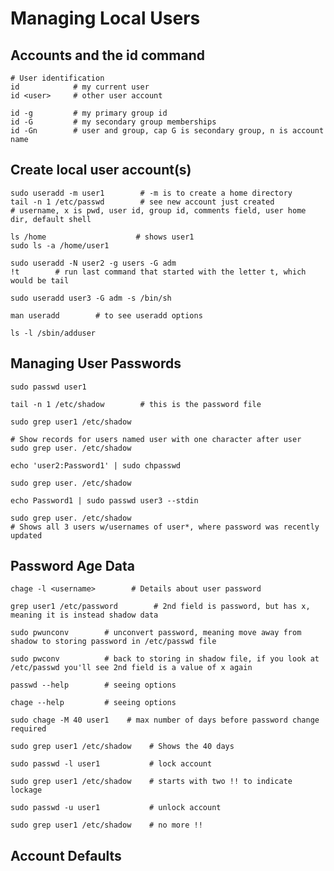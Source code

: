# Managing Local Users

## Accounts and the id command

    # User identification
    id            # my current user
    id <user>     # other user account

    id -g         # my primary group id
    id -G         # my secondary group memberships
    id -Gn        # user and group, cap G is secondary group, n is account name

## Create local user account(s)
 
    sudo useradd -m user1        # -m is to create a home directory
    tail -n 1 /etc/passwd        # see new account just created
    # username, x is pwd, user id, group id, comments field, user home dir, default shell

    ls /home                    # shows user1
    sudo ls -a /home/user1      

    sudo useradd -N user2 -g users -G adm
    !t        # run last command that started with the letter t, which would be tail

    sudo useradd user3 -G adm -s /bin/sh

    man useradd        # to see useradd options

    ls -l /sbin/adduser

## Managing User Passwords

    sudo passwd user1

    tail -n 1 /etc/shadow        # this is the password file

    sudo grep user1 /etc/shadow

    # Show records for users named user with one character after user
    sudo grep user. /etc/shadow

    echo 'user2:Password1' | sudo chpasswd

    sudo grep user. /etc/shadow

    echo Password1 | sudo passwd user3 --stdin

    sudo grep user. /etc/shadow
    # Shows all 3 users w/usernames of user*, where password was recently updated

## Password Age Data

    chage -l <username>        # Details about user password

    grep user1 /etc/password        # 2nd field is password, but has x, meaning it is instead shadow data

    sudo pwunconv        # unconvert password, meaning move away from shadow to storing password in /etc/passwd file

    sudo pwconv          # back to storing in shadow file, if you look at /etc/passwd you'll see 2nd field is a value of x again

    passwd --help        # seeing options

    chage --help         # seeing options

    sudo chage -M 40 user1    # max number of days before password change required
    
    sudo grep user1 /etc/shadow    # Shows the 40 days

    sudo passwd -l user1           # lock account

    sudo grep user1 /etc/shadow    # starts with two !! to indicate lockage

    sudo passwd -u user1           # unlock account

    sudo grep user1 /etc/shadow    # no more !!

## Account Defaults

    
    
    

    

    

    
    
